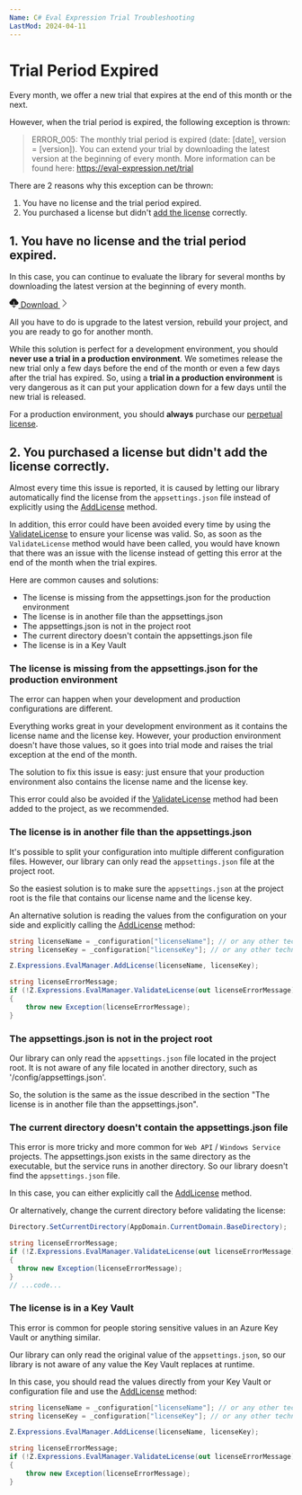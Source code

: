 ```yaml
---
Name: C# Eval Expression Trial Troubleshooting
LastMod: 2024-04-11
---
```


# Trial Period Expired

Every month, we offer a new trial that expires at the end of this month or the next.

However, when the trial period is expired, the following exception is thrown:

> ERROR_005: The monthly trial period is expired (date: [date], version = [version]). You can extend your trial by downloading the latest version at the beginning of every month. More information can be found here: https://eval-expression.net/trial

There are 2 reasons why this exception can be thrown:

1. You have no license and the trial period expired.
2. You purchased a license but didn't [add the license](/licensing) correctly.

## 1. You have no license and the trial period expired.

In this case, you can continue to evaluate the library for several months by downloading the latest version at the beginning of every month.

<a class="btn btn-lg btn-z" role="button" href="/download" onclick="ga('send', 'event', { eventAction: 'download'});">
	<svg xmlns="http://www.w3.org/2000/svg" width="16" height="16" fill="currentColor" class="bi bi-cloud-download-fill" viewBox="0 0 16 16"><path fill-rule="evenodd" d="M8 0a5.53 5.53 0 0 0-3.594 1.342c-.766.66-1.321 1.52-1.464 2.383C1.266 4.095 0 5.555 0 7.318 0 9.366 1.708 11 3.781 11H7.5V5.5a.5.5 0 0 1 1 0V11h4.188C14.502 11 16 9.57 16 7.773c0-1.636-1.242-2.969-2.834-3.194C12.923 1.999 10.69 0 8 0m-.354 15.854a.5.5 0 0 0 .708 0l3-3a.5.5 0 0 0-.708-.708L8.5 14.293V11h-1v3.293l-2.146-2.147a.5.5 0 0 0-.708.708z"/></svg>
	Download
	<svg xmlns="http://www.w3.org/2000/svg" width="16" height="16" fill="currentColor" class="bi bi-chevron-right" viewBox="0 0 16 16"><path fill-rule="evenodd" d="M4.646 1.646a.5.5 0 0 1 .708 0l6 6a.5.5 0 0 1 0 .708l-6 6a.5.5 0 0 1-.708-.708L10.293 8 4.646 2.354a.5.5 0 0 1 0-.708"/></svg>
</a>

All you have to do is upgrade to the latest version, rebuild your project, and you are ready to go for another month.

While this solution is perfect for a development environment, you should **never use a trial in a production environment**. We sometimes release the new trial only a few days before the end of the month or even a few days after the trial has expired. So, using a **trial in a production environment** is very dangerous as it can put your application down for a few days until the new trial is released.

For a production environment, you should **always** purchase our [perpetual license](/pricing).

## 2. You purchased a license but didn't add the license correctly.

Almost every time this issue is reported, it is caused by letting our library automatically find the license from the `appsettings.json` file instead of explicitly using the [AddLicense](/licensing#how-do-i-add-the-license-directly-in-the-code) method.

In addition, this error could have been avoided every time by using the [ValidateLicense](/licensing#how-can-i-check-if-my-license-is-valid) to ensure your license was valid. So, as soon as the `ValidateLicense` method would have been called, you would have known that there was an issue with the license instead of getting this error at the end of the month when the trial expires.

Here are common causes and solutions:
- The license is missing from the appsettings.json for the production environment
- The license is in another file than the appsettings.json
- The appsettings.json is not in the project root 
- The current directory doesn't contain the appsettings.json file
- The license is in a Key Vault

### The license is missing from the appsettings.json for the production environment

The error can happen when your development and production configurations are different.

Everything works great in your development environment as it contains the license name and the license key. However, your production environment doesn't have those values, so it goes into trial mode and raises the trial exception at the end of the month.

The solution to fix this issue is easy: just ensure that your production environment also contains the license name and the license key.

This error could also be avoided if the [ValidateLicense](/licensing#how-can-i-check-if-my-license-is-valid) method had been added to the project, as we recommended.


### The license is in another file than the appsettings.json

It's possible to split your configuration into multiple different configuration files. However, our library can only read the `appsettings.json` file at the project root.

So the easiest solution is to make sure the `appsettings.json` at the project root is the file that contains our license name and the license key.

An alternative solution is reading the values from the configuration on your side and explicitly calling the [AddLicense](/licensing#how-do-i-add-the-license-directly-in-the-code) method:

```csharp
string licenseName = _configuration["licenseName"]; // or any other technique you usually use to read values from the appsettings.json
string licenseKey = _configuration["licenseKey"]; // or any other technique you usually use to read values from the appsettings.json

Z.Expressions.EvalManager.AddLicense(licenseName, licenseKey);

string licenseErrorMessage;
if (!Z.Expressions.EvalManager.ValidateLicense(out licenseErrorMessage))
{
    throw new Exception(licenseErrorMessage);
}
```

### The appsettings.json is not in the project root

Our library can only read the `appsettings.json` file located in the project root. It is not aware of any file located in another directory, such as '/config/appsettings.json'.

So, the solution is the same as the issue described in the section "The license is in another file than the appsettings.json".

### The current directory doesn't contain the appsettings.json file

This error is more tricky and more common for `Web API` / `Windows Service` projects. The appsettings.json exists in the same directory as the executable, but the service runs in another directory. So our library doesn't find the `appsettings.json` file.

In this case, you can either explicitly call the [AddLicense](/licensing#how-do-i-add-the-license-directly-in-the-code) method.

Or alternatively, change the current directory before validating the license:

```csharp
Directory.SetCurrentDirectory(AppDomain.CurrentDomain.BaseDirectory);

string licenseErrorMessage;
if (!Z.Expressions.EvalManager.ValidateLicense(out licenseErrorMessage))
{
  throw new Exception(licenseErrorMessage);
}
// ...code...
```

### The license is in a Key Vault

This error is common for people storing sensitive values in an Azure Key Vault or anything similar.

Our library can only read the original value of the `appsettings.json`, so our library is not aware of any value the Key Vault replaces at runtime.

In this case, you should read the values directly from your Key Vault or configuration file and use the [AddLicense](/licensing#how-do-i-add-the-license-directly-in-the-code) method:

```csharp
string licenseName = _configuration["licenseName"]; // or any other technique you usually use to read values from the Key Vault or appsettings.json
string licenseKey = _configuration["licenseKey"]; // or any other technique you usually use to read values from the Key Vault or appsettings.json

Z.Expressions.EvalManager.AddLicense(licenseName, licenseKey);

string licenseErrorMessage;
if (!Z.Expressions.EvalManager.ValidateLicense(out licenseErrorMessage))
{
    throw new Exception(licenseErrorMessage);
}
```